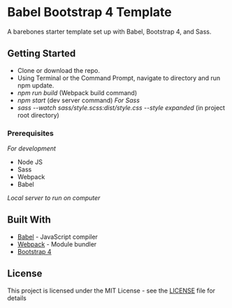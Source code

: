 # Babel Bootstrap 4 Template

A barebones starter template set up with Babel, Bootstrap 4, and Sass.

## Getting Started

* Clone or download the repo.
* Using Terminal or the Command Prompt, navigate to directory and run npm update.
* *npm run build* (Webpack build command)
* *npm start* (dev server command)
*For Sass*
* *sass --watch sass/style.scss:dist/style.css --style expanded*  (in project root directory)

### Prerequisites


*For development*
* Node JS
* Sass
* Webpack
* Babel

*Local server to run on computer*

## Built With

* [Babel](https://babeljs.io/) - JavaScript compiler
* [Webpack](https://webpack.js.org/) - Module bundler
* [Bootstrap 4](http://getbootstrap.com/)

## License

This project is licensed under the MIT License - see the [LICENSE](LICENSE) file for details
